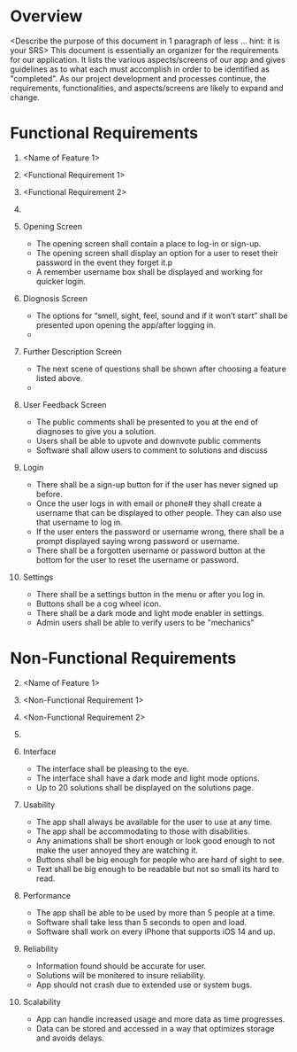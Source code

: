 # Overview
<Describe the purpose of this document in 1 paragraph of less … hint: it is
your SRS>
This document is essentially an organizer for the requirements for our application. It lists the various aspects/screens of our app and gives
guidelines as to what each must accomplish in order to be identified as "completed". As our project development and processes continue, the requirements, functionalities, and aspects/screens are likely to expand and change.


# Functional Requirements
1. <Name of Feature 1>
 1. <Functional Requirement 1>
 2. <Functional Requirement 2>
 3. <And so on>
 
2. Opening Screen
    * The opening screen shall contain a place to log-in or sign-up.
    * The opening screen shall display an option for a user to reset their password in the event they forget it.p
    * A remember username box shall be displayed and working for quicker login.

3. Diognosis Screen
     * The options for “smell, sight, feel, sound and if it won’t start” shall be presented upon opening the app/after logging in.
     *
     
4. Further Description Screen
    * The next scene of questions shall be shown after choosing a feature listed above.
    *
 
 5. User Feedback Screen
    * The public comments shall be presented to you at the end of diagnoses to give you a solution.
    * Users shall be able to upvote and downvote public comments
    * Software shall allow users to comment to solutions and discuss
 
 6. Login
    * There shall be a sign-up button for if the user has never signed up before. 
    * Once the user logs in with email or phone# they shall create a username that can be displayed to other people. They can also use that username to log in. 
    * If the user enters the password or username wrong, there shall be a prompt displayed saying    wrong password or username.   
    * There shall be a forgotten username or password button at the bottom for the user to reset the username or password.
 
7. Settings
    * There shall be a settings button in the menu or after you log in.
    * Buttons shall be a cog wheel icon.
    * There shall be a dark mode and light mode enabler in settings.
    * Admin users shall be able to verify users to be "mechanics"

 
 
# Non-Functional Requirements
2. <Name of Feature 1>
 1. <Non-Functional Requirement 1>
 2. <Non-Functional Requirement 2>
 3. <And so on>
 
1. Interface
    * The interface shall be pleasing to the eye.
    * The interface shall have a dark mode and light mode options.
    * Up to 20 solutions shall be displayed on the solutions page.
    
2. Usability
    * The app shall always be available for the user to use at any time.
    * The app shall be accommodating to those with disabilities.
    * Any animations shall be short enough or look good enough to not make the user annoyed they are watching it.
    * Buttons shall be big enough for people who are hard of sight to see.
    * Text shall be big enough to be readable but not so small its hard to 
    read.

 3. Performance
    * The app shall be able to be used by more than 5 people at a time.
    * Software shall take less than 5 seconds to open and load.
    * Software shall work on every iPhone that supports iOS 14 and up.
  
 4. Reliability
    * Information found should be accurate for user.
    * Solutions will be monitered to insure reliability.
    * App should not crash due to extended use or system bugs.
 
 5. Scalability
    * App can handle increased usage and more data as time progresses.
    * Data can be stored and accessed in a way that optimizes storage and avoids delays.
